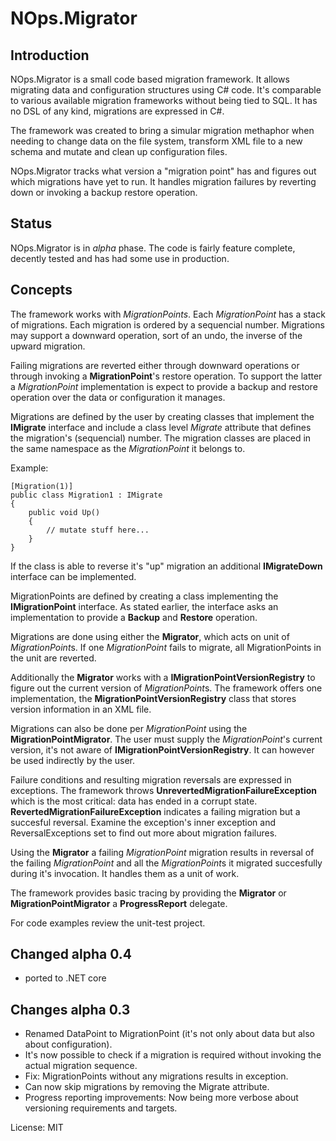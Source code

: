 # NOps.Migrator #

## Introduction ##
NOps.Migrator is a small code based migration framework. It allows migrating data and configuration structures using C# code. It's comparable to various available migration frameworks without being tied to SQL. It has no DSL of any kind, migrations are expressed in C#.

The framework was created to bring a simular migration methaphor when needing to change data on the file system, transform XML file to a new schema and mutate and clean up configuration files. 

NOps.Migrator tracks what version a "migration point" has and figures out which migrations have yet to run. It handles migration failures by reverting down or invoking a backup restore operation.

## Status ##
NOps.Migrator is in *alpha* phase. The code is fairly feature complete, decently tested and has had some use in production.

## Concepts ##
The framework works with *MigrationPoints*. Each *MigrationPoint* has a stack of migrations. Each migration is ordered by a sequencial number. Migrations may support a downward operation, sort of an undo, the inverse of the upward migration.

Failing migrations are reverted either through downward operations or through invoking a **MigrationPoint**'s restore operation. To support the latter a *MigrationPoint* implementation is expect to provide a backup and restore operation over the data or configuration it manages.

Migrations are defined by the user by creating classes that implement the **IMigrate** interface and include a class level *Migrate* attribute that defines the migration's (sequencial) number. The migration classes are placed in the same namespace as the *MigrationPoint* it belongs to.

Example:
	
	[Migration(1)]
	public class Migration1 : IMigrate
	{
		public void Up()
	    {
	    	// mutate stuff here... 
	    }
	}


If the class is able to reverse it's "up" migration an additional **IMigrateDown** interface can be implemented.

MigrationPoints are defined by creating a class implementing the **IMigrationPoint** interface. As stated earlier, the interface asks an implementation to provide a **Backup** and **Restore** operation.

Migrations are done using either the **Migrator**, which acts on unit of *MigrationPoint*s. If one *MigrationPoint* fails to migrate, all MigrationPoints in the unit are reverted.

Additionally the **Migrator** works with a **IMigrationPointVersionRegistry** to figure out the current version of *MigrationPoint*s. The framework offers one implementation, the **MigrationPointVersionRegistry** class that stores version information in an XML file.

Migrations can also be done per *MigrationPoint* using the **MigrationPointMigrator**. The user must supply the *MigrationPoint*'s current version, it's not aware of **IMigrationPointVersionRegistry**. It can however be used indirectly by the user.

Failure conditions and resulting migration reversals are expressed in exceptions. The framework throws **UnrevertedMigrationFailureException** which is the most critical: data has ended in a corrupt state. **RevertedMigrationFailureException** indicates a failing migration but a succesful reversal. Examine the exception's inner exception and ReversalExceptions set to find out more about migration failures.

Using the **Migrator** a failing *MigrationPoint* migration results in reversal of the failing *MigrationPoint* and all the *MigrationPoint*s it migrated succesfully during it's invocation. It handles them as a unit of work.

The framework provides basic tracing by providing the **Migrator** or **MigrationPointMigrator** a **ProgressReport** delegate.

For code examples review the unit-test project.

## Changed alpha 0.4 ##
- ported to .NET core

## Changes alpha 0.3 ##
- Renamed DataPoint to MigrationPoint (it's not only about data but also about configuration).
- It's now possible to check if a migration is required without invoking the actual migration sequence.
- Fix: MigrationPoints without any migrations results in exception.
- Can now skip migrations by removing the Migrate attribute.
- Progress reporting improvements: Now being more verbose about versioning requirements and targets.

License: MIT


